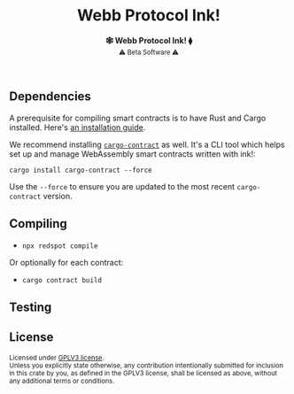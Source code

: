 <h1 align="center">Webb Protocol Ink!</h1>

<p align="center">
    <strong>🕸️  Webb Protocol Ink!  ⧫</strong>
    <br />
    <sub> ⚠️ Beta Software ⚠️ </sub>
</p>

<br />

## Dependencies
A prerequisite for compiling smart contracts is to have Rust and Cargo installed. Here's [an installation guide](https://doc.rust-lang.org/cargo/getting-started/installation.html).

We recommend installing [`cargo-contract`](https://github.com/paritytech/cargo-contract) as well.
It's a CLI tool which helps set up and manage WebAssembly smart contracts written with ink!:

```
cargo install cargo-contract --force
```

Use the `--force` to ensure you are updated to the most recent `cargo-contract` version.


## Compiling

- `npx redspot compile`

Or optionally for each contract:

- `cargo contract build`
## Testing 

## License

<sup>
Licensed under <a href="LICENSE">GPLV3 license</a>.
</sup>

<br/>

<sub>
Unless you explicitly state otherwise, any contribution intentionally submitted
for inclusion in this crate by you, as defined in the GPLV3 license, shall
be licensed as above, without any additional terms or conditions.
</sub>

